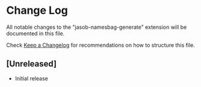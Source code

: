 # Change Log
All notable changes to the "jasob-namesbag-generate" extension will be documented in this file.

Check [Keep a Changelog](http://keepachangelog.com/) for recommendations on how to structure this file.

## [Unreleased]
- Initial release